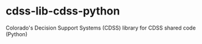 # cdss-lib-cdss-python
Colorado's Decision Support Systems (CDSS) library for CDSS shared code (Python)
